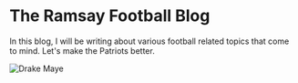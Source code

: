 # The Ramsay Football Blog
In this blog, I will be writing about various football related topics that come to mind. Let's make the Patriots better.

![Drake Maye](https://media1.tenor.com/m/efuGVj7NnJIAAAAd/drake-maye-new-england-patriots.gif)
